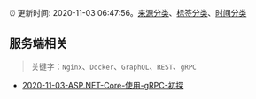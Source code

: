 :alarm_clock: 更新时间: 2020-11-03 06:47:56。[来源分类](../README.md)、[标签分类](../TAGS.md)、[时间分类](../TIMELINE.md)

## 服务端相关


> 关键字：`Nginx`、`Docker`、`GraphQL`、`REST`、`gRPC`



- [2020-11-03-ASP.NET-Core-使用-gRPC-初探](https://toutiao.io/k/4t92uge) 